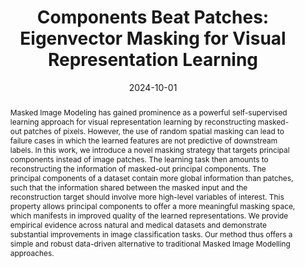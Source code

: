 ---
layout: publication_page
show: true
noheader: true

title: "Components Beat Patches: Eigenvector Masking for Visual Representation Learning"
description:

date: 2024-10-01

authors:
  - name: <b>Alice Bizeul</b>
    affiliations: [ETH Zurich, ETH AI Center]
  - name: Thomas Sutter
    affiliations: [ETH Zurich]
  - name: Alain Ryser
    affiliations: [ETH Zurich]
  - name: Julius Von Kügelen
    affiliations: [ETH Zurich]
  - name: Bernhard Schölkopf
    affiliations: [Max Planck Institute for Intelligent Systems]
  - name: Julia E. Vogt
    affiliations: [ETH Zurich]

journal: under submission
bib: /assets/bibliography/mae.txt
abstract: Masked Image Modeling has gained prominence as a powerful self-supervised learning approach for visual representation learning by reconstructing masked-out patches of pixels. However, the use of random spatial masking can lead to failure cases in which the learned features are not predictive of downstream labels. In this work, we introduce a novel masking strategy that targets principal components instead of image patches. The learning task then amounts to reconstructing the information of masked-out principal components. The principal components of a dataset contain more global information than patches, such that the information shared between the masked input and the reconstruction target should involve more high-level variables of interest. This property allows principal components to offer a more meaningful masking space, which manifests in improved quality of the learned representations. We provide empirical evidence across natural and medical datasets and demonstrate substantial improvements in image classification tasks. Our method thus offers a simple and robust data-driven alternative to traditional Masked Image Modelling approaches.
pdf: /assets/pdf/mae.pdf
arxiv: https://openreview.net/forum?id=xqEeGja6zq

# Below is an example of injecting additional page-specific styles.
# If you use this page as a template, delete this _styles block.
_styles: >
  # .fake-img {
  #   background: #bbb;
  #   border: 1px solid rgba(0, 0, 0, 0.1);
  #   box-shadow: 0 0px 4px rgba(0, 0, 0, 0.1);
  #   margin-bottom: 12px;
  # }
  # .fake-img p {
  #   font-family: monospace;
  #   color: white;
  #   text-align: left;
  #   margin: 12px 0;
  #   text-align: center;
  #   font-size: 16px;
  # }
---